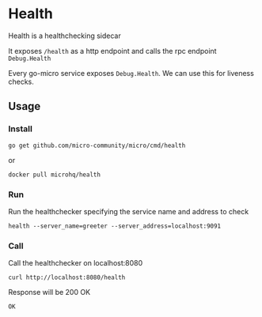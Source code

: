 # Health

Health is a healthchecking sidecar

It exposes `/health` as a http endpoint and calls the rpc endpoint `Debug.Health`

Every go-micro service exposes `Debug.Health`. We can use this for liveness checks.

## Usage

### Install

```
go get github.com/micro-community/micro/cmd/health
```

or

```
docker pull microhq/health
```

### Run

Run the healthchecker specifying the service name and address to check

```
health --server_name=greeter --server_address=localhost:9091
```

### Call

Call the healthchecker on localhost:8080

```
curl http://localhost:8080/health
```

Response will be 200 OK

```
OK
```

